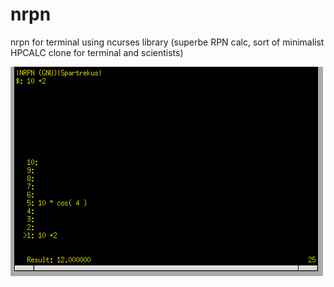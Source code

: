 # nrpn
nrpn for terminal using ncurses library (superbe RPN calc, sort of minimalist HPCALC clone for terminal and scientists)


![](https://raw.githubusercontent.com/spartrekus/nrpn/master/nrpn/nrpn.png)

